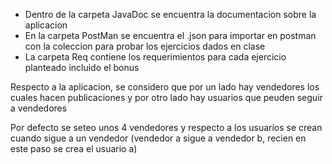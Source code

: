 - Dentro de la carpeta JavaDoc se encuentra la documentacion sobre la aplicacion
- En la carpeta PostMan se encuentra el .json para importar en postman con la coleccion para probar los ejercicios dados en clase
- La carpeta Req contiene los requerimientos para cada ejercicio planteado incluido el bonus

Respecto a la aplicacion, se considero que por un lado hay vendedores los cuales hacen publicaciones y por otro lado hay usuarios que peuden seguir a vendedores

Por defecto se seteo unos 4 vendedores y respecto a los usuarios se crean cuando sigue a un vendedor (vendedor a sigue a vendedor b, recien en este paso se crea el usuario a)